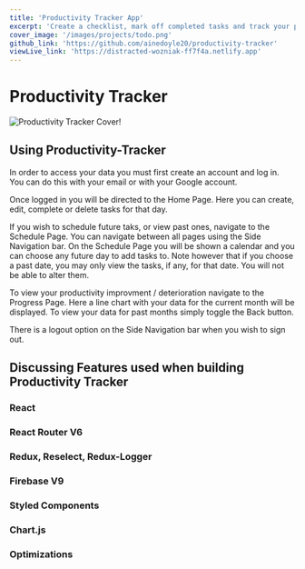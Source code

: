 ```yaml
---
title: 'Productivity Tracker App'
excerpt: 'Create a checklist, mark off completed tasks and track your productivity over time with this productivity tracker app. Designed to increase productivity!'
cover_image: '/images/projects/todo.png'
github_link: 'https://github.com/ainedoyle20/productivity-tracker'
viewLive_link: 'https://distracted-wozniak-ff7f4a.netlify.app'
---
```


# Productivity Tracker

![Productivity Tracker Cover!](/images/projects/todo.png)

## Using Productivity-Tracker

In order to access your data you must first create an account and log in. You can do this with your email or with your Google account.          

Once logged in you will be directed to the Home Page. Here you can create, edit, complete or delete tasks for that day.

If you wish to schedule future taks, or view past ones, navigate to the Schedule Page. You can navigate between all pages using the Side Navigation bar. On the Schedule Page you will be shown a calendar and you can choose any future day to add tasks to. Note however that if you choose a past date, you may only view the tasks, if any, for that date. You will not be able to alter them.

To view your productivity improvment / deterioration navigate to the Progress Page. Here a line chart with your data for the current month will be displayed. To view your data for past months simply toggle the Back button.

There is a logout option on the Side Navigation bar when you wish to sign out.

## Discussing Features used when building Productivity Tracker          

### React

### React Router V6

### Redux, Reselect, Redux-Logger

### Firebase V9

### Styled Components

### Chart.js

### Optimizations

